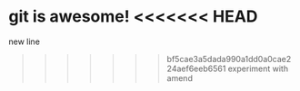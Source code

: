 git is awesome!
<<<<<<< HEAD
=======
new line
>>>>>>> bf5cae3a5dada990a1dd0a0cae224aef6eeb6561
experiment with amend
